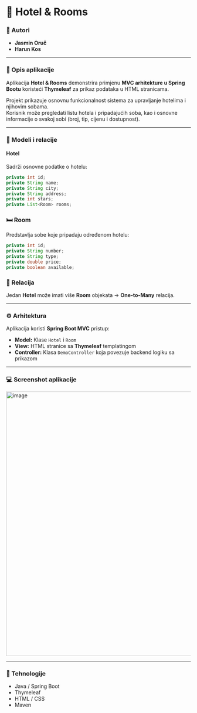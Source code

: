 # 🏨 Hotel & Rooms

### 👥 Autori
- **Jasmin Oruč**  
- **Harun Kos**

---

### 📘 Opis aplikacije
Aplikacija **Hotel & Rooms** demonstrira primjenu **MVC arhitekture u Spring Bootu** koristeći **Thymeleaf** za prikaz podataka u HTML stranicama.

Projekt prikazuje osnovnu funkcionalnost sistema za upravljanje hotelima i njihovim sobama.  
Korisnik može pregledati listu hotela i pripadajućih soba, kao i osnovne informacije o svakoj sobi (broj, tip, cijenu i dostupnost).

---

### 🧩 Modeli i relacije

#### **Hotel**
Sadrži osnovne podatke o hotelu:
```java
private int id;
private String name;
private String city;
private String address;
private int stars;
private List<Room> rooms;
```
### 🛏️ Room

Predstavlja sobe koje pripadaju određenom hotelu:

```java
private int id;
private String number;
private String type;
private double price;
private boolean available;
```

### 🔗 Relacija

Jedan **Hotel** može imati više **Room** objekata → **One-to-Many** relacija.

---

### ⚙️ Arhitektura

Aplikacija koristi **Spring Boot MVC** pristup:

- **Model:** Klase `Hotel` i `Room`  
- **View:** HTML stranice sa **Thymeleaf** templatingom  
- **Controller:** Klasa `DemoController` koja povezuje backend logiku sa prikazom

---

### 💻 Screenshot aplikacije

<img width="1548" height="722" alt="image" src="https://github.com/user-attachments/assets/f98b1f3c-66d5-4456-8703-24f5e284b957" />


---

### 🚀 Tehnologije

- Java / Spring Boot  
- Thymeleaf  
- HTML / CSS  
- Maven
